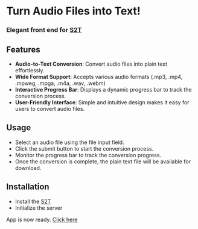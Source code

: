 # Turn Audio Files into Text!
### Elegant front end for [S2T](https://github.com/Perlesvaux/s2t)

## Features

- **Audio-to-Text Conversion**: Convert audio files into plain text effortlessly.
- **Wide Format Support**: Accepts various audio formats (.mp3, .mp4, .mpweg, .mpga, .m4a, .wav, .webm)
- **Interactive Progress Bar**: Displays a dynamic progress bar to track the conversion process.
- **User-Friendly Interface**: Simple and intuitive design makes it easy for users to convert audio files.


## Usage

- Select an audio file using the file input field.
- Click the submit button to start the conversion process.
- Monitor the progress bar to track the conversion progress.
- Once the conversion is complete, the plain text file will be available for download.


## Installation
- Install the [S2T](https://github.com/Perlesvaux/s2t)
- Initialize the server  

App is now ready. [Click here](https://perlesvaux.github.io/stt/)
